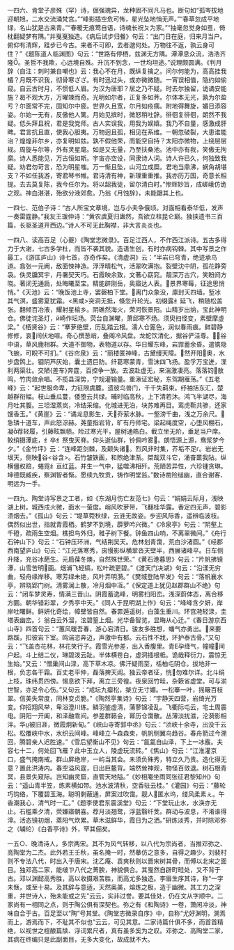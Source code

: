 <!-- { "loadSidebar": true } -->
一四六、肯堂子彦殊（罕）诗，倔强瑰异，龙种固不同凡马也。断句如“孤岑拔地迎朝旭，二水交流涌梵宫。”“峰影插空危可怖，星光坠地悄无声。”“春草忽成平地绿，名山犹是古来青。”“春暖无痕莺自语，诗魂长祝ㄆ为家。”“抽毫忽觉身如茧，倚枕翻疑梦有隅。”并戛戛独造。《病后试步归餐》句云：“出门日在庭，归来月当户。俯仰有清辉，跬步已今古。来者不可即，去者邈何处。万物往不返，孰云身可住？”《题陈道人临渊图》句云：“世路有停栖，兹渊无方隅。潭潭息众流，浩浩齐隆。圣哲不我欺，心远境自殊。升沉不到念，一世均坦途。”说理颇圆满。《判月辞（自注：刺时兼自嘲也》云：我心不在月，既纵复擒之。问尔何能为，高高挂我楣？月既不识我，彻骨寒ざざ。有时迅过头，或亦微微随。一宵误相值，隐约如偷窥。自云古时月，不惯低人眉。为汉为唐耶？居之乃不疑。时去尔独留，诡谲安能施？曷不观大方，万曜竦而奇。光明如尔者，正复多如荠。尔体本无光，孰为尔盈亏？尔面常不完，固知尔中疲。世界久且宽，尔月如疮痍。附地得舞旋，媚日添容姿。尔始一无有，反傲他人篱。月始见摈时，微怒稍吐辞。徘徊复徘徊，朗然不我疑。低头拜且祝，君是我党师。古人实误我，用我为娱嬉。我乃不自量，感激成肝睥。君言抗且直，使我心胆夷。万物迥且孤，相见在系维。一朝忽破裂，大患谁能治？煌煌非尔乡，亦复明如兹。孰不假他荣，而能空自持？太阳亦微物，上绕层层规。周旋与尔等，外有灵星麾。如是又无量，乃至扶桑池。池中亦有我，笑傲无拘縻。诗人悉能见，万古恒如斯。宇宙亦空设，同隶诗人词。诗人许已久，何独致我疑。劝君勿苛言，恐为明星嗤。万一惭且坠，山河立成糜。君地当鼎沸，蜗角胡堪支？不如任我游，寄君琴书帷。君诗清有神，新理重重推。我亦历万国，奇意长相提。去去莫复陈，我今任尔为。将以韶我徒，留尔清白时。”惨辉妙旨，成嵯峨仿诡之观。神血湛湛，殆欲分液郊愈。乃翁《月蚀辞》，未能踞其上也。

一四七、范伯子诗：“古人所宝文章境，岂与小夫争俄顷。对面相看泰华低，发声一奏雷霆静。”我友王瑗仲诗：“黄农虞夏归蛊然，吾欲立柱昆仑巅。独挟遗书三百篇，长驱圣道开西边。”诗人不可无此胸襟，非大言炎炎也。

一四八、读高百足（心夔）《陶堂志微录》。百足江西人，不作西江派诗。五古多得力于大谢，七古多学杜，而皆不袭其貌。造语生创，有时亦病钩棘。其中写景之作最工，《游匡庐山》诗七首，亦奇作矣。《清虚洞》云：“半岩已穹青，绝迹承鸟道。翕张一元阙，敌面悚神造。浮浮晴松气，活翠吹满抱。裂壁沈中阴，孤花静旁袅。佚灵牖冥宇，丹署契天巧。石霞映余致，文著心窈窕。靓深万古穴，笑盼阏方晓。著闭无通扃，处晦曦至宝。精能辟刚岳，奥寤达人表。景界寒莓，征途思悄悄。”《天池》云：“晚饭池上寺，罢磬柏下堂。离门众象没，廪封天四墙。堑冰其气溟，盛雾夏犹霜。<黑咸>突洞无抵，倏忽升轮光。初缀露纟延飞，稍随松盖张。翻倾百冶液，耀射星榆乡。阴礁然海火，荣河恢景阳。山精岁出纳，宝此神明仓。佛徒诧圣灯，崎作坛场。荧台自渊曜，萧邱寒不炀。须臾扫怪变，素壁摩虚梁。”《栖贤谷》云：“搴萝绝壁，历乱踏云根。濡人仓篦色，润似春雨痕。鲜碧静修修，哀间伏地喧。奇心撰葱峭，叠阁冷风盘。龙蛇饮清化，据谷俨洼尊。谷中语，草风鹿相群。大道不御物，表物道以存。华日耀东峰，岩霏蓄余昏。遣镌隐飞蜿，可睨不可扪。”《谷帘泉》云：“丽楼匿神峰，古黛缦天障。然开阳奥，水步盘鹘上。锢阴芦灰始，囊土遗巨防。纤葛寒蒙青，雪沫四飞扬。盈孚万宝迸，渫利两渠壮。交陋{差车}奔霆，百控争一放。去波赴虚无，来湍激凄亮。落落钧敖鸣，竹肉敛余唱。不揽县深势，宁规灌输量。重湫证宏秘，东驾期雁荡。”《五老峰》云：“起世服命卑，力征限虞麓。遗彼鸟兽门，千千失羁束。纾袖括东汇，楚越群衔幅。枝山垂瓜蔓，倭堕云共绿。晡时临高秋，上下清若沐。鸿飞半湖尽，海月吐其腹。三坦湿蒸岚，冷结采缩。化城进无泊，块苏难再目。鸾虎靳共骖，还家馊香玉。”《黄崖》云：“谲龙息影生，夭乔萦水脉。一壑滂千曲，浅之万余尺。急辚十道车，声此怒淙赫。荛童指岩背，旷有丹师宅。梁起绳度空，心堕风棚石。凝荐轻履，引藤眩飘帻。险过寒光平，屋树通皓白。截立坐无阶，垂足当户席。鲛绡摄潭底，纟卒纟祭曳天脊。仰头逝仙群，铃佩吟雾。朗悟源上源，鸯浆梦今夕。”《金竹坪》云：“连峰距剑棘，及颠失诸。烈风非时集，芥垢不足г。岩岩无垠天，侧映谷<谷含>。石竹皱铁画，和煦绝津渐。桀哉双斗它，涌奋噩我阽。纵横僵权踣，蜷霓纟亘红蓝。并生一气中，猛噬沸相歼。荒陋苦异性，六珍锺贪琳。坤德既臧疾，察渊智者惭。愿续九牧贡，铸作明堂监。”数诗凿险缒幽，直合谢客、明远为一手。

一四九、陶堂诗写景之工者，如《东湖月伤亡友范七》句云：“娟娟云际月，浅映湖上树。城西戍火微，面水一萤度。峭风吹萝带，飞翻桂华露。香定四无声，碧影溃烟去。”《孤山》句云：“堤草菀秋绿，云涟无故姿。步迎风际香，遥辨临波枝。偶然似出世，指就青霞栖。鹤梦不到境，薜萝吟兴微。”《冷泉亭》句云：“阴壑上千磴，疏雨生空烟。樵担鸟外归，稚子树下餐。钟鱼四山响，不离翠微间。”《舟行石钟山下》句云：“石钟压环洲，气结荆吴天。危林划青霭，荒白沙渚圆。”《经郡西南望庐山》句云：“江光落寒秀，囱慢影纵横翠沓天壁半，西展诸峰平。日车侧升降，充谷冰葩生。元扃葆冬燠，自然殊世荣。”《黄石港暮思》句云：“片帆拂镜潭，山雪苦明画。烟浦飞轻缟，松叶疏更碧。”《渡天门决湖》句云：“沿漾无穷曲，轻舟缘岸移。寒芳绿未绝，风叶弄明漪。”《樊城登陆早发》句云：“落帆襄水亭，辨晓郢门树。清雾澜上散，冷月烟中冱。”《保定道上犹见赵郡群山不绝》句云：“闭车梦灵寿，情满三晋山。阴霞蓄逸峰，明雾扫阳峦。浅深蔚体态，离合移方圜。朝华错彩翠，夕秀亭中天。”《同人于昆明湖上作》句云：“峰峰含夕妍，岸岸吐曙鲜。鲜妍化奇绘，幛壁皆自然。春霏遁遥树，白藻生重川。环宫滟轻渌，圭塔表幽峦。氵翁白云外溜，泫碧篁上烟。光华备智览，显晦从心迁。”《春日游京西山寺》四首句云：“蕙风暖吾春，游心宕清日。骏友多胜想，蟠气亦勇出。来要路蹊，扣彼岩下室。鸣湍恣奔迈，声激中有郁。云石性不戕，环护泰古骨。”又句云：“飞盖杏花林，林花笑行子。霞雪光参差，出入香腹里。青Е孕绛气，幢幢间户起。斗上结二仪，琳碧泼云趾。半体横苍白，虚洞插根柢。诡哉释衍力，震惊无生始。”又云：“僧巢间山渌，高下草木凉。佛汗疑雨至，栝柏屯阴仓。拔地非一根，负志各干霜。百丈老平仲，磊落捭天阊。独云帝者征，恍勿难尔详。北斗绢上枝，珠纬贯四傍。惕息欲下拜，离立三旁徨。夜泉回竹畦，杂簌省虚堂。可与湔世智，亦足令心伤。”又句云：“戒坛九瘿松，桀立无寸媚。一松搴一叶，摇簸百枝翠。信美失常度，同林变贞脆。”《陶然亭集诗》句云：“宇静天四营，岩绮光万变。仰招翔风举，卑浴澄川练。鳞羽鉴虚清，蒲蓼锦凌乱。飞衢际屯云，宅土周震电。阴阳一开阖，和泽融乖间。参差群籁会，幂历仓霭散。丛薄淡扰滋，沦漪影相泮。华被旧涯，微霞炯新甸。”《峡山寺寄郭中丞》句云：“浈峡十余寺，出没千云松。松覆峡中水，水织云间峰。峰峰立┺森森束，帆帆侧翼鸟趋谷。春舟箭过今溯回，腾碧亲人迟胜速。”《雪后望衡山不见》句云：“氤氲自山泽，下上一冰霰。夫容七十二，何处回飞雁？此中玉立人，陵虚玩流转。”《焦山》句云：“江淮灌京口，盛气掩南戒。群山屏绝岸，一屿当其会。未须负殊秀，特立久乃贵。造化得无意？置此洪涛内。春空溢风霆，日出巨鳌背。端然耸神观，物怪百敛退。树石根青冥，县景失窥际。岂知幽灵窟，直管天地隘。”《妙相庵坐雨同张征君黎知州》句云：“遥山青半笠，练素横如带。池水波清秋，空香驻云桂。”《灌园》句云：“藤轮巧钩络，下覆碧玉海。聪明剩蔽通，屏案过吹霭。靓人匿水坞，缕风柔素ぇ。午香潮我心，清气时一汇。”《题李使君东震溪堂》句云：“下堂玩止水，水涣亦无止。石槛乘夕清，荧嫌寤朝喜。荐月淡翘鹭，浮蓝翳纤芰。群动与波息，不淆谁得滓。活态镜初烟，蒸阳气炊累。草木滋鲜华，霞日为之洒。”研炼淡秀，并时除邓弥之（辅纶）《白香亭诗》外，罕其俪矣。

一五○、晚清诗人，多宗两宋。其不为风气转移，以八代为宗尚者，当推邓弥之、高陶堂为二杰。此外若王壬秋，虽名掩一时，然摹仿之意多，自得之趣少。刘裴村则不专法八代，时出入于唐宋。沈乙庵、袁爽秋则以晋宋树其骨，而傅以北宋之面目。独邓高二家，能啵ㄗ八代之菁腴，神貌俱合。其戛然自辟町畦处，又不背于古。邓以渊懿高秀胜，高以收摄艰苦胜，而高尤多独造。李眉生序其诗，称“一字未惬，或至十易。及其辞与意适，天然奥美，熔炼之极，造于幽微。其工力之深重，并世诗人，殆未能或之先”云云，实非过誉。要其佳处，仍在文从字顺中。二家尚有一相同之点，则于陶公俱有深契也。弥之有《和陶诗》一卷，萧闲冲淡，神味自合于古。百足至以“陶”号其堂。《陶堂志微录自序》中，自称“尤好渊明，溯焉而上，游焉而下，不耻其不似也”云云，可见其意。二家诗篇什俱不多，而首首精绝，以视世之楦酿篇牍、浮词累尺者，真有虽多奚为之叹。邓弥之、高陶堂二家，其病在终编只是此副面目，无多大变化，故成就不大。

